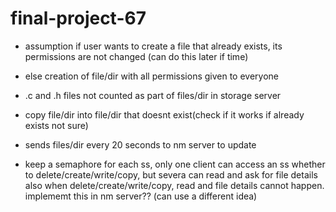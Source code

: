 # final-project-67
- assumption if user wants to create a file that already exists, its permissions are not changed (can do this later if time)
- else creation of file/dir with all permissions given to everyone
- .c and .h files not counted as part of files/dir in storage server
- copy file/dir into file/dir that doesnt exist(check if it works if already exists not sure)
- sends files/dir every 20 seconds to nm server to update 

- keep a semaphore for each ss, only one client can access an ss whether to delete/create/write/copy, but severa can read and ask for file details
also when delete/create/write/copy, read and file details cannot happen. implememt this in nm server??
(can use a different idea)